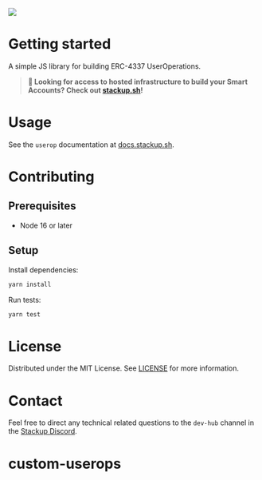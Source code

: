 ![](https://i.imgur.com/mR5CsOr.png)

# Getting started

A simple JS library for building ERC-4337 UserOperations.

> **🚀 Looking for access to hosted infrastructure to build your Smart Accounts? Check out [stackup.sh](https://www.stackup.sh/)!**

# Usage

See the `userop` documentation at [docs.stackup.sh](https://docs.stackup.sh/docs/useropjs).

# Contributing

## Prerequisites

- Node 16 or later

## Setup

Install dependencies:

```bash
yarn install
```

Run tests:

```bash
yarn test
```

# License

Distributed under the MIT License. See [LICENSE](./LICENSE) for more information.

# Contact

Feel free to direct any technical related questions to the `dev-hub` channel in the [Stackup Discord](https://discord.gg/VTjJGvMNyW).

# custom-userops
